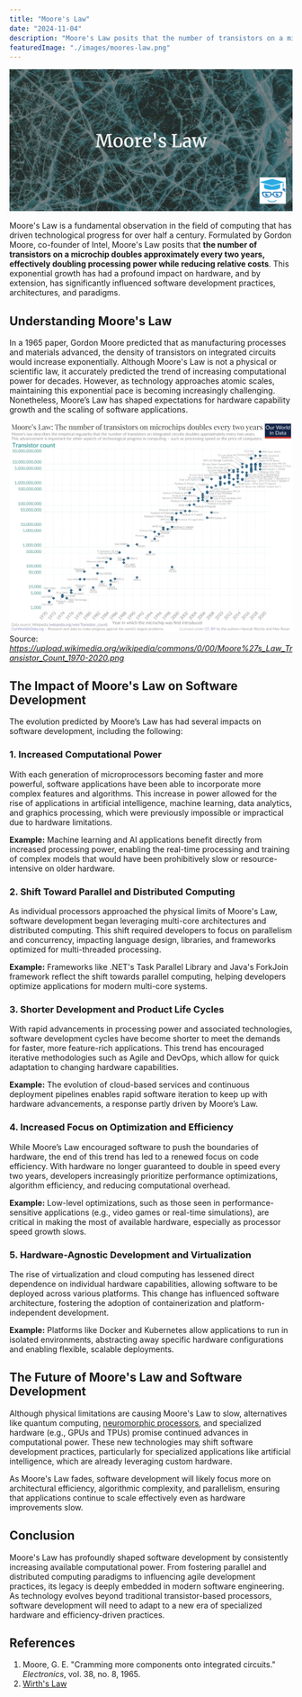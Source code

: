 ```yaml
---
title: "Moore's Law"
date: "2024-11-04"
description: "Moore's Law posits that the number of transistors on a microchip doubles approximately every two years, effectively doubling processing power while reducing relative costs."
featuredImage: "./images/moores-law.png"
---
```


![moores's law](./images/moores-law.png)

Moore's Law is a fundamental observation in the field of computing that has driven technological progress for over half a century. Formulated by Gordon Moore, co-founder of Intel, Moore's Law posits that **the number of transistors on a microchip doubles approximately every two years, effectively doubling processing power while reducing relative costs**. This exponential growth has had a profound impact on hardware, and by extension, has significantly influenced software development practices, architectures, and paradigms.

## Understanding Moore's Law

In a 1965 paper, Gordon Moore predicted that as manufacturing processes and materials advanced, the density of transistors on integrated circuits would increase exponentially. Although Moore's Law is not a physical or scientific law, it accurately predicted the trend of increasing computational power for decades. However, as technology approaches atomic scales, maintaining this exponential pace is becoming increasingly challenging. Nonetheless, Moore’s Law has shaped expectations for hardware capability growth and the scaling of software applications.

![moore's law graphed](./images/moores_law_transistor_count_1970-2020.png)
Source: *https://upload.wikimedia.org/wikipedia/commons/0/00/Moore%27s_Law_Transistor_Count_1970-2020.png*

## The Impact of Moore's Law on Software Development

The evolution predicted by Moore’s Law has had several impacts on software development, including the following:

### 1. Increased Computational Power

With each generation of microprocessors becoming faster and more powerful, software applications have been able to incorporate more complex features and algorithms. This increase in power allowed for the rise of applications in artificial intelligence, machine learning, data analytics, and graphics processing, which were previously impossible or impractical due to hardware limitations.

**Example:** Machine learning and AI applications benefit directly from increased processing power, enabling the real-time processing and training of complex models that would have been prohibitively slow or resource-intensive on older hardware.

### 2. Shift Toward Parallel and Distributed Computing

As individual processors approached the physical limits of Moore's Law, software development began leveraging multi-core architectures and distributed computing. This shift required developers to focus on parallelism and concurrency, impacting language design, libraries, and frameworks optimized for multi-threaded processing.

**Example:** Frameworks like .NET's Task Parallel Library and Java's ForkJoin framework reflect the shift towards parallel computing, helping developers optimize applications for modern multi-core systems.

### 3. Shorter Development and Product Life Cycles

With rapid advancements in processing power and associated technologies, software development cycles have become shorter to meet the demands for faster, more feature-rich applications. This trend has encouraged iterative methodologies such as Agile and DevOps, which allow for quick adaptation to changing hardware capabilities.

**Example:** The evolution of cloud-based services and continuous deployment pipelines enables rapid software iteration to keep up with hardware advancements, a response partly driven by Moore’s Law.

### 4. Increased Focus on Optimization and Efficiency

While Moore’s Law encouraged software to push the boundaries of hardware, the end of this trend has led to a renewed focus on code efficiency. With hardware no longer guaranteed to double in speed every two years, developers increasingly prioritize performance optimizations, algorithm efficiency, and reducing computational overhead.

**Example:** Low-level optimizations, such as those seen in performance-sensitive applications (e.g., video games or real-time simulations), are critical in making the most of available hardware, especially as processor speed growth slows.

### 5. Hardware-Agnostic Development and Virtualization

The rise of virtualization and cloud computing has lessened direct dependence on individual hardware capabilities, allowing software to be deployed across various platforms. This change has influenced software architecture, fostering the adoption of containerization and platform-independent development.

**Example:** Platforms like Docker and Kubernetes allow applications to run in isolated environments, abstracting away specific hardware configurations and enabling flexible, scalable deployments.

## The Future of Moore's Law and Software Development

Although physical limitations are causing Moore's Law to slow, alternatives like quantum computing, [neuromorphic processors](https://en.wikipedia.org/wiki/Neuromorphic_computing), and specialized hardware (e.g., GPUs and TPUs) promise continued advances in computational power. These new technologies may shift software development practices, particularly for specialized applications like artificial intelligence, which are already leveraging custom hardware.

As Moore's Law fades, software development will likely focus more on architectural efficiency, algorithmic complexity, and parallelism, ensuring that applications continue to scale effectively even as hardware improvements slow.

## Conclusion

Moore's Law has profoundly shaped software development by consistently increasing available computational power. From fostering parallel and distributed computing paradigms to influencing agile development practices, its legacy is deeply embedded in modern software engineering. As technology evolves beyond traditional transistor-based processors, software development will need to adapt to a new era of specialized hardware and efficiency-driven practices.

## References

1. Moore, G. E. "Cramming more components onto integrated circuits." *Electronics*, vol. 38, no. 8, 1965.
2. [Wirth's Law](wirths-law/)
